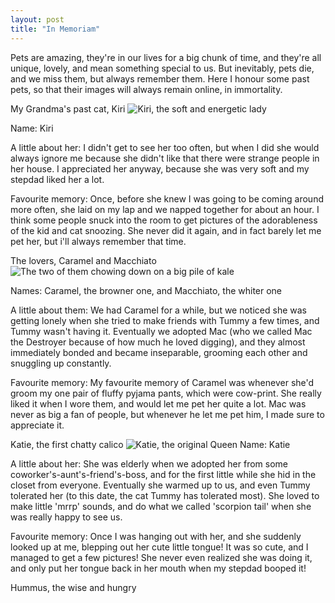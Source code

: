 ```yaml
---
layout: post
title: "In Memoriam"
---
```


Pets are amazing, they're in our lives for a big chunk of time, and they're all unique, lovely, and mean something special to us. But inevitably, pets die, and we miss them, but always remember them. Here I honour some past pets, so that their images will always remain online, in immortality.

My Grandma's past cat, Kiri
![Kiri, the soft and energetic lady](/The-Pet-Blog/IMG_3574.jpg)

Name: Kiri

A little about her: I didn't get to see her too often, but when I did she would always ignore me because she didn't like that there were strange people in her house. I appreciated her anyway, because she was very soft and my stepdad liked her a lot.

Favourite memory: Once, before she knew I was going to be coming around more often, she laid on my lap and we napped together for about an hour. I think some people snuck into the room to get pictures of the adorableness of the kid and cat snoozing. She never did it again, and in fact barely let me pet her, but i'll always remember that time.

The lovers, Caramel and Macchiato
![The two of them chowing down on a big pile of kale](/The-Pet-Blog/IMG_3576.jpg)

Names: Caramel, the browner one, and Macchiato, the whiter one

A little about them: We had Caramel for a while, but we noticed she was getting lonely when she tried to make friends with Tummy a few times, and Tummy wasn't having it. Eventually we adopted Mac (who we called Mac the Destroyer because of how much he loved digging), and they almost immediately bonded and became inseparable, grooming each other and snuggling up constantly.

Favourite memory: My favourite memory of Caramel was whenever she'd groom my one pair of fluffy pyjama pants, which were cow-print. She really liked it when I wore them, and would let me pet her quite a lot. Mac was never as big a fan of people, but whenever he let me pet him, I made sure to appreciate it.

Katie, the first chatty calico
![Katie, the original Queen](/The-Pet-Blog/IMG_3571.jpg)
Name: Katie

A little about her: She was elderly when we adopted her from some coworker's-aunt's-friend's-boss, and for the first little while she hid in the closet from everyone. Eventually she warmed up to us, and even Tummy tolerated her (to this date, the cat Tummy has tolerated most). She loved to make little 'mrrp' sounds, and do what we called 'scorpion tail' when she was really happy to see us.

Favourite memory: Once I was hanging out with her, and she suddenly looked up at me, blepping out her cute little tongue! It was so cute, and I managed to get a few pictures! She never even realized she was doing it, and only put her tongue back in her mouth when my stepdad booped it!

Hummus, the wise and hungry





